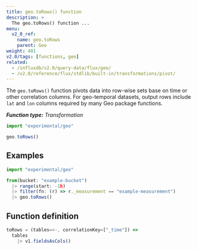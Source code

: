 ```yaml
---
title: geo.toRows() function
description: >
  The geo.toRows() function ...
menu:
  v2_0_ref:
    name: geo.toRows
    parent: Geo
weight: 401
v2.0/tags: [functions, geo]
related:
  - /influxdb/v2.0/query-data/flux/geo/
  - /v2.0/reference/flux/stdlib/built-in/transformations/pivot/
---
```


The `geo.toRows()` function pivots data into row-wise sets base on time or other correlation columns.
For geo-temporal datasets, output rows include `lat` and `lon` columns required by
many Geo package functions.

_**Function type:** Transformation_

```js
import "experimental/geo"

geo.toRows()
```

## Examples
```js
import "experimental/geo"

from(bucket: "example-bucket")
  |> range(start: -1h)
  |> filter(fn: (r) => r._measurement == "example-measurement")
  |> geo.toRows()
```

## Function definition
```js
toRows = (tables=<-, correlationKey=["_time"]) =>
  tables
    |> v1.fieldsAsCols()
```
